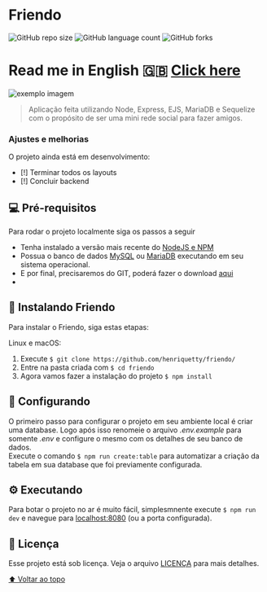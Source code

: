 # Friendo

![GitHub repo size](https://img.shields.io/github/repo-size/henriquetty/friendo?style=for-the-badge)
![GitHub language count](https://img.shields.io/github/languages/count/henriquetty/friendo?style=for-the-badge)
![GitHub forks](https://img.shields.io/github/forks/henriquetty/friendo?style=for-the-badge)

# Read me in English 🇬🇧 [Click here](READMEEN.md)

<img src="https://i.imgur.com/oQlhRTn.png" alt="exemplo imagem">

> Aplicação feita utilizando Node, Express, EJS, MariaDB e Sequelize com o propósito de ser uma mini rede social para fazer amigos.

### Ajustes e melhorias

O projeto ainda está em desenvolvimento:

- [!] Terminar todos os layouts
- [!] Concluir backend

## 💻 Pré-requisitos

Para rodar o projeto localmente siga os passos a seguir

* Tenha instalado a versão mais recente do <a href="https://nodejs.org/en/" target="_blank">NodeJS e NPM</a>
* Possua o banco de dados <a href="https://www.mysql.com/" target=_blank>MySQL</a> ou <a href="https://mariadb.org/" >MariaDB</a> executando em seu sistema operacional.
* E por final, precisaremos do GIT, poderá fazer o download <a href="https://git-scm.com/">aqui</a>
* 
## 🚀 Instalando Friendo

Para instalar o Friendo, siga estas etapas:

Linux e macOS:

1. Execute `$ git clone https://github.com/henriquetty/friendo/`
2. Entre na pasta criada com `$ cd friendo`
3. Agora vamos fazer a instalação do projeto `$ npm install`

## 🔧 Configurando
O primeiro passo para configurar o projeto em seu ambiente local é criar uma database.
Logo após isso renomeie o arquivo *.env.example* para somente *.env* e configure o mesmo com os detalhes de seu banco de dados. </br>
Execute o comando `$ npm run create:table` para automatizar a criação da tabela em sua database que foi previamente configurada.

## ⚙ Executando
Para botar o projeto no ar é muito fácil, simplesmnente execute `$ npm run dev` e navegue para [localhost:8080](http://localhost:8080) (ou a porta configurada).
## 📝 Licença

Esse projeto está sob licença. Veja o arquivo [LICENÇA](LICENSE) para mais detalhes.

[⬆ Voltar ao topo](#friendo)<br>
